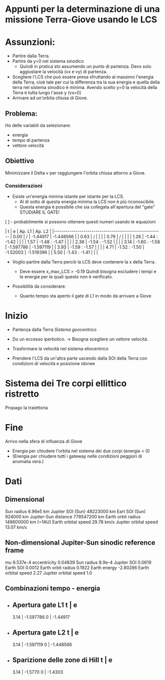 Appunti per la determinazione di una missione Terra-Giove usando le LCS
=======================================================================

# Assunzioni:

 * Partire dalla Terra.
 * Partire da y=0 nel sistema sinodico
   - Quindi in pratica sto assumendo un punto di partenza.
     Devo solo aggiustare la velocità (vx e vy) di partenza.
 * Scegliere l'LCS che può essere presa sfruttando al massimo l'energia della
   Terra, cioè tale per cui la differenza tra la sua energia e quella della
   terra nel sistema sinodico è minima.
   Avendo scelto y=0 la velocità della Terra è tutta lungo l'asse y (vx=0)
 * Arrivare ad un'orbita chiusa di Giove.

## Problema:

Ho delle variabili da selezionare:
 * energia
 * tempo di partenza
 * vettore velocità

## Obiettivo

Minimizzare il Delta v per raggiungere l'orbita chiusa attorno a Giove. 

### Considerazioni

 * Esiste un'energia minima istante per istante per la LCS.
   - Al di sotto di questa energia minima la LCS non è più riconoscibile.
   - Questa energia è possibile che sia collegata all'apertura del "gate"
   STUDIARE IL GATE!

[ ] - probabilmente si possono ottenere questi numeri usando le equazioni

|    t   |       e       |    Ap. L1    |    Ap. L2    |
|-------------------------------------------------------
|  0.00  |       /       |  -1.44917    |  -1.448566   |
|  0.63  |       /       |              |              |
|  0.79  |       /       |              |              |
|  1.26  | -1.44 : -1.42 |              |              |
|  1.57  | -1.48 : -1.47 |              |              |
|  2.36  | -1.54 : -1.52 |              |              |
|  3.14  | -1.60 : -1.58 |  -1.597786   |  -1.597119   |
|  3.93  | -1.59 : -1.57 |              |              |
|  4.71  | -1.52 : -1.50 |  -1.52003    |  -1.519396   |
|  5.50  | -1.43 : -1.41 |              |              |

 * Voglio partire dalla Terra perciò la LCS deve contenere la x della Terra.
   - Deve essere x_max_LCS > -0.19
   Quindi bisogna escludere i tempi e le energie per le quali questo non
   è verificato.

 * Possibilità da considerare:
   - Quanto tempo sta aperto il gate di L1 in modo da arrivare a Giove

# Inizio

 * Partenza dalla Terra *Sistema geocentrico*
 * Do un eccesso iperbolico. -> Bisogna scegliere un vettore velocità.
 * Trasformare la velocità nel sistema eliocentrico

 * Prendere l'LCS da un'altra parte uscendo dalla SOI della Terra con
 condizioni di velocità e posizione idonee


# Sistema dei Tre corpi ellittico ristretto

Propago la traiettoria

# Fine

Arrivo nella sfera di influenza di Giove

 - Energia per chiudere l'orbita nel sistema dei due corpi (energia < 0)
 - (Energia per chiudere tutti i gateway nelle condizioni peggiori di
   anomalia vera.)

# Dati

## Dimensional

Sun radius               6.96e5 km
Jupiter SOI (Sun)        48223000 km
Eart SOI (Sun)           924000 km
Jupiter-Sun distance     778547200 km
Earth orbit radius       149600000 km (=1AU)
Earth orbital speed      29.78 km/s
Jupiter orbital speed    13.07 km/s

## Non-dimensional Jupiter-Sun sinodic reference frame

mu                    9.537e-4
eccentricity          0.04839
Sun radius            8.9e-4
Jupiter SOI           0.0619
Earth SOI             0.0012
Earth orbit radius    0.1922
Earth energy          -2.80286
Earth orbital speed   2.27
Jupiter orbital speed 1.0

## Combinazioni tempo - energia

 * Apertura gate L1
        t     |    e
    -----------------
      3.14    |  -1.597786
       0      | -1.44917

 * Apertura gate L2
        t     |    e
    -----------------
      3.14    |  -1.597119
      0       |  -1.448566

 * Sparizione delle zone di Hill
        t     |    e
    -----------------
      3.14    |  -1.5770
      0       |  -1.4303
